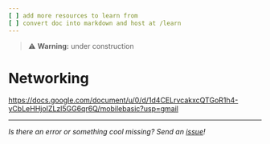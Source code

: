 ```yaml
---
[ ] add more resources to learn from
[ ] convert doc into markdown and host at /learn
---
```


>:warning: **Warning:** under construction
# Networking
https://docs.google.com/document/u/0/d/1d4CELrvcakxcQTGoR1h4-yCbLeHHjoIZLzl5GG6qr6Q/mobilebasic?usp=gmail

---

_Is there an error or something cool missing? Send an [issue](https://github.com/octoshrimpy/learn/issues/new)!_